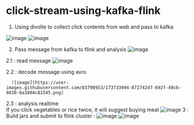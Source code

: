 # click-stream-using-kafka-flink

1. Using divolte to collect click contents from web and pass to kafka 
  
  ![image](https://user-images.githubusercontent.com/83798953/173731263-238646a3-0bde-449f-9334-3327a47f6121.png)
  ![image](https://user-images.githubusercontent.com/83798953/173731360-79675411-974b-4a26-a2da-634b51bb3935.png)

2. Pass message from kafka to flink and analysis 
  ![image](https://user-images.githubusercontent.com/83798953/173732109-470f9374-ca76-420b-9216-7b08060cb4c8.png)

 2.1 : read message 
      ![image](https://user-images.githubusercontent.com/83798953/173733033-e19af3e6-a5c4-4f7e-9609-f9c363829e7a.png)

 2.2 : decode message using avro 
 
      ![image](https://user-images.githubusercontent.com/83798953/173733094-872742d7-692f-49cb-9830-8a3804c81545.png)

 2.3 : analysis realtime  
    If you click vegetables or rice twice, it will suggest buying meat 
    ![image](https://user-images.githubusercontent.com/83798953/173732800-57317417-0aba-4309-be30-954cc17b26ac.png)
3 : Build jars and submit to flink cluster : 
    ![image](https://user-images.githubusercontent.com/83798953/173733607-9790a685-9dca-46b3-9c0c-203cc4369f50.png)
    ![image](https://user-images.githubusercontent.com/83798953/173733683-22bc7dec-b9f1-4b02-91c7-814c88295a09.png)
